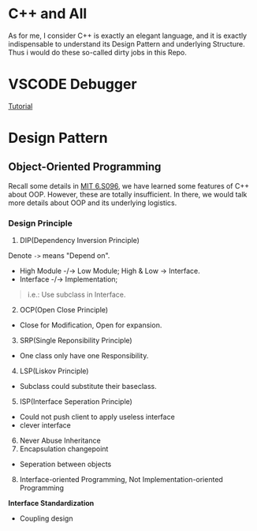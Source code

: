 # C++ and All

As for me, I consider C++ is exactly an elegant language, and it is exactly indispensable to understand its Design Pattern and underlying Structure. Thus i would do these so-called dirty jobs in this Repo.

# VSCODE Debugger

[Tutorial](https://zhuanlan.zhihu.com/p/361974163)


# Design Pattern

## Object-Oriented Programming

Recall some details in [MIT 6.S096](https://github.com/PeterWrighten/Excellent_OCW/blob/main/MIT_6.S096/README.md), we have learned some features of C++ about OOP. However, these are totally insufficient. In there, we would talk more details about OOP and its underlying logistics.

### Design Principle

1. DIP(Dependency Inversion Principle)

Denote ```->``` means "Depend on".

- High Module -/-> Low Module; High & Low -> Interface.
- Interface -/-> Implementation; 


>i.e.: Use subclass in Interface.

2. OCP(Open Close Principle)

- Close for Modification, Open for expansion.

3. SRP(Single Reponsibility Principle)

- One class only have one Responsibility.

4. LSP(Liskov Principle)

- Subclass could substitute their baseclass.

5. ISP(Interface Seperation Principle)

- Could not push client to apply useless interface
- clever interface

6. Never Abuse Inheritance
7. Encapsulation changepoint

- Seperation between objects

8. Interface-oriented Programming, Not Implementation-oriented Programming

**Interface Standardization**

- Coupling design